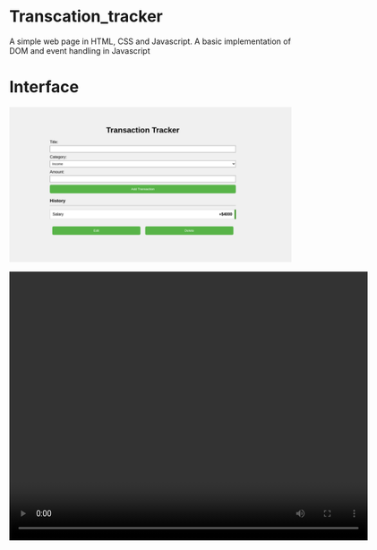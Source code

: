 # Transcation_tracker
A simple web page in HTML, CSS and Javascript. A basic implementation of DOM and event handling in Javascript



# Interface
![image](./assets/design.png)


<video width="640" height="480" controls>
  <source src="./assets/interface.mp4" type="video/mp4">
  Your browser does not support the video tag.
</video>
